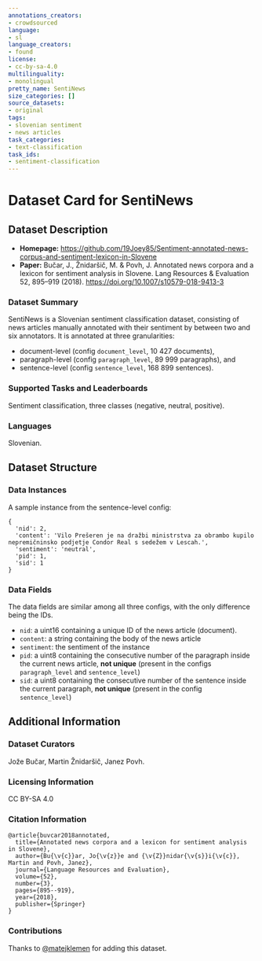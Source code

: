 ```yaml
---
annotations_creators:
- crowdsourced
language:
- sl
language_creators:
- found
license:
- cc-by-sa-4.0
multilinguality:
- monolingual
pretty_name: SentiNews
size_categories: []
source_datasets:
- original
tags:
- slovenian sentiment
- news articles
task_categories:
- text-classification
task_ids:
- sentiment-classification
---
```


# Dataset Card for SentiNews

## Dataset Description

- **Homepage:** https://github.com/19Joey85/Sentiment-annotated-news-corpus-and-sentiment-lexicon-in-Slovene  
- **Paper:** Bučar, J., Žnidaršič, M. & Povh, J. Annotated news corpora and a lexicon for sentiment analysis in Slovene. Lang Resources & Evaluation 52, 895–919 (2018). https://doi.org/10.1007/s10579-018-9413-3

### Dataset Summary

SentiNews is a Slovenian sentiment classification dataset, consisting of news articles manually annotated with their sentiment by between two and six annotators.
It is annotated at three granularities: 
- document-level (config `document_level`, 10 427 documents), 
- paragraph-level (config `paragraph_level`, 89 999 paragraphs), and 
- sentence-level (config `sentence_level`, 168 899 sentences).

### Supported Tasks and Leaderboards

Sentiment classification, three classes (negative, neutral, positive).

### Languages

Slovenian.

## Dataset Structure

### Data Instances

A sample instance from the sentence-level config:
```
{
  'nid': 2, 
  'content': 'Vilo Prešeren je na dražbi ministrstva za obrambo kupilo nepremičninsko podjetje Condor Real s sedežem v Lescah.', 
  'sentiment': 'neutral', 
  'pid': 1, 
  'sid': 1
}
```

### Data Fields

The data fields are similar among all three configs, with the only difference being the IDs.

- `nid`: a uint16 containing a unique ID of the news article (document). 
- `content`: a string containing the body of the news article 
- `sentiment`: the sentiment of the instance
- `pid`: a uint8 containing the consecutive number of the paragraph inside the current news article, **not unique** (present in the configs `paragraph_level` and `sentence_level`)
- `sid`: a uint8 containing the consecutive number of the sentence inside the current paragraph, **not unique** (present in the config `sentence_level`)

## Additional Information

### Dataset Curators

Jože Bučar, Martin Žnidaršič, Janez Povh.

### Licensing Information

CC BY-SA 4.0

### Citation Information

```
@article{buvcar2018annotated, 
  title={Annotated news corpora and a lexicon for sentiment analysis in Slovene}, 
  author={Bu{\v{c}}ar, Jo{\v{z}}e and {\v{Z}}nidar{\v{s}}i{\v{c}}, Martin and Povh, Janez}, 
  journal={Language Resources and Evaluation}, 
  volume={52}, 
  number={3}, 
  pages={895--919}, 
  year={2018}, 
  publisher={Springer}
}
```

### Contributions

Thanks to [@matejklemen](https://github.com/matejklemen) for adding this dataset.
